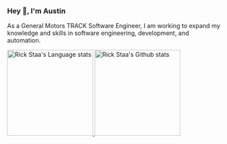 ### Hey 👋, I'm Austin

As a General Motors TRACK Software Engineer, I am working to expand my knowledge and skills in software engineering, development, and automation.

<!-- Dark Mode -->
<div align="left"> 
<a href="https://github.com/agilbert28/">
<img height=200 src="https://github-readme-stats-git-masterrstaa-rickstaa.vercel.app/api/top-langs/?username=agilbert28&layout=compact&langs_count=10&hide_border=true&role=owner,collaborator&theme=dark&bg_color=000000#gh-dark-mode-only" alt="Rick Staa's Language stats" />
</a>
<a href="https://github.com/agilbert28/">
<img height=200 src="https://github-readme-stats-git-masterrstaa-rickstaa.vercel.app/api?username=agilbert28&show_icons=true&count_private=true&line_height=28&hide_border=true&card_width=450&include_all_commits=true&role=owner,collaborator&exclude_repo=github-readme-stats&theme=dark&bg_color=000000#gh-dark-mode-only" alt="Rick Staa's Github stats" />
</a>
</div>

<!--
**agilbert28/agilbert28** is a ✨ _special_ ✨ repository because its `README.md` (this file) appears on your GitHub profile.

Here are some ideas to get you started:

- 🔭 I’m currently working on ...
- 🌱 I’m currently learning ...
- 👯 I’m looking to collaborate on ...
- 🤔 I’m looking for help with ...
- 💬 Ask me about ...
- 📫 How to reach me: ...
- 😄 Pronouns: ...
- ⚡ Fun fact: ...
-->
